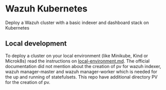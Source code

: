 # Wazuh Kubernetes

Deploy a Wazuh cluster with a basic indexer and dashboard stack on Kubernetes

## Local development

To deploy a cluster on your local environment (like Minikube, Kind or Microk8s) read the instructions on [local-environment.md](local-environment.md).
The official documentation did not mention about the creation of pv for wazuh indexer, wazuh manager-master and wazuh manager-worker which is needed for the up and running of statefulsets. This repo have additional directory PV for the creation of pv.
